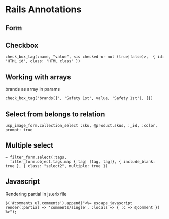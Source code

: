 # Rails Annotations

## Form
## Checkbox
`check_box_tag(:name, "value", <is checked or not (true|false)>,  { id: 'HTML id', class: 'HTML class' })`

## Working with arrays
brands as array in params

`check_box_tag('brands[]', 'Safety 1st', value, 'Safety 1st'), {})`

## Select from belongs to relation
`usp_image_form.collection_select :sku, @product.skus, :_id, :color, prompt: true`

## Multiple select
```
= filter_form.select(:tags,
  filter_form.object.tags.map {|tag| [tag, tag]}, { include_blank: true }, { class: "select2", multiple: true })
```
## Javascript
Rendering partial in js.erb file

`$('#comments ul.comments').append("<%= escape_javascript render(:partial => 'comments/single', :locals => { :c => @comment }) %>");`
